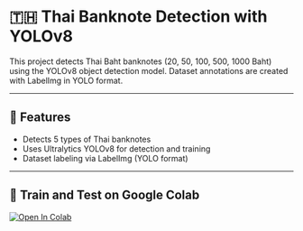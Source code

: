 # 🇹🇭 Thai Banknote Detection with YOLOv8

This project detects Thai Baht banknotes (20, 50, 100, 500, 1000 Baht) using the YOLOv8 object detection model. Dataset annotations are created with LabelImg in YOLO format.

---

## 📌 Features

- Detects 5 types of Thai banknotes
- Uses Ultralytics YOLOv8 for detection and training
- Dataset labeling via LabelImg (YOLO format)

---
## 🚀 Train and Test on Google Colab
[![Open In Colab](https://colab.research.google.com/assets/colab-badge.svg)](https://colab.research.google.com/drive/1Aeq77SH6MFBccXbQGgADBObeWNJhKglU?usp=sharing)

